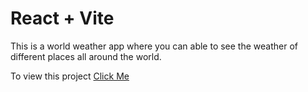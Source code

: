 # React + Vite

This is a world weather app where you can able to see the weather of different places all around the world.

To view this project [Click Me](https://sivaram-worldweather.vercel.app/)
